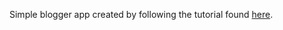 Simple blogger app created by following the tutorial found [here](http://tutorials.jumpstartlab.com/projects/blogger.html).